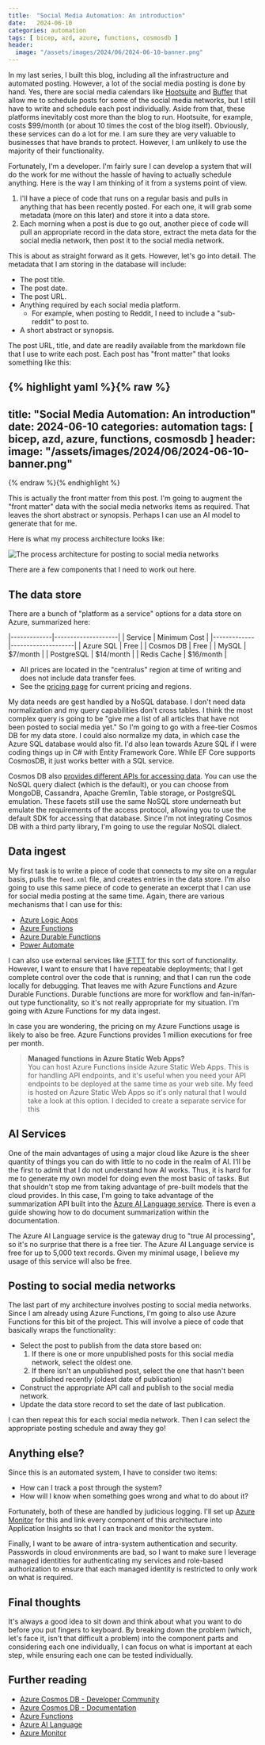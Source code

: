 ```yaml
---
title:  "Social Media Automation: An introduction"
date:   2024-06-10
categories: automation
tags: [ bicep, azd, azure, functions, cosmosdb ]
header:
  image: "/assets/images/2024/06/2024-06-10-banner.png"
---
```


In my last series, I built this blog, including all the infrastructure and automated posting.  However, a lot of the social media posting is done by hand.  Yes, there are social media calendars like [Hootsuite](https://www.hootsuite.com/) and [Buffer](https://buffer.com/) that allow me to schedule posts for some of the social media networks, but I still have to write and schedule each post individually. Aside from that, these platforms inevitably cost more than the blog to run.  Hootsuite, for example, costs $99/month (or about 10 times the cost of the blog itself).  Obviously, these services can do a lot for me.  I am sure they are very valuable to businesses that have brands to protect. However, I am unlikely to use the majority of their functionality.

Fortunately, I'm a developer. I'm fairly sure I can develop a system that will do the work for me without the hassle of having to actually schedule anything.  Here is the way I am thinking of it from a systems point of view.

1. I'll have a piece of code that runs on a regular basis and pulls in anything that has been recently posted.  For each one, it will grab some metadata (more on this later) and store it into a data store.
2. Each morning when a post is due to go out, another piece of code will pull an appropriate record in the data store, extract the meta data for the social media network, then post it to the social media network.

This is about as straight forward as it gets.  However, let's go into detail.  The metadata that I am storing in the database will include:

* The post title.
* The post date.
* The post URL.
* Anything required by each social media platform.
  * For example, when posting to Reddit, I need to include a "sub-reddit" to post to.
* A short abstract or synopsis.

The post URL, title, and date are readily available from the markdown file that I use to write each post. Each post has "front matter" that looks something like this:

{% highlight yaml %}{% raw %}
---
title:  "Social Media Automation: An introduction"
date:   2024-06-10
categories: automation
tags: [ bicep, azd, azure, functions, cosmosdb ]
header:
  image: "/assets/images/2024/06/2024-06-10-banner.png"
---
{% endraw %}{% endhighlight %}

This is actually the front matter from this post. I'm going to augment the "front matter" data with the social media networks items as required.  That leaves the short abstract or synopsis.  Perhaps I can use an AI model to generate that for me.

Here is what my process architecture looks like:

![The process architecture for posting to social media networks](/assets/images/2024/06/2024-06-10-architecture.png)

There are a few components that I need to work out here.

## The data store

There are a bunch of "platform as a service" options for a data store on Azure, summarized here:

|-------------|--------------------|
| Service     | Minimum Cost       |
|-------------|--------------------|
| Azure SQL   | Free               |
| Cosmos DB   | Free               |
| MySQL       | $7/month           |
| PostgreSQL  | $14/month          |
| Redis Cache | $16/month          |

* All prices are located in the "centralus" region at time of writing and does not include data transfer fees.
* See the [pricing page](https://azure.microsoft.com/pricing/) for current pricing and regions.

My data needs are gest handled by a NoSQL database.  I don't need data normalization and my query capabilities don't cross tables.  I think the most complex query is going to be "give me a list of all articles that have not been posted to social media yet."  So I'm going to go with a free-tier Cosmos DB for my data store.  I could also normalize my data, in which case the Azure SQL database would also fit.  I'd also lean towards Azure SQL if I were coding things up in C# with Entity Framework Core.  While EF Core supports CosmosDB, it just works better with a SQL service.

Cosmos DB also [provides different APIs for accessing data](https://learn.microsoft.com/azure/cosmos-db/choose-api). You can use the NoSQL query dialect (which is the default), or you can choose from MongoDB, Cassandra, Apache Gremlin, Table storage, or PostgreSQL emulation.  These facets still use the same NoSQL store underneath but emulate the requirements of the access protocol, allowing you to use the default SDK for accessing that database.  Since I'm not integrating Cosmos DB with a third party library, I'm going to use the regular NoSQL dialect.

## Data ingest

My first task is to write a piece of code that connects to my site on a regular basis, pulls the `feed.xml` file, and creates entries in the data store.  I'm also going to use this same piece of code to generate an excerpt that I can use for social media posting at the same time.  Again, there are various mechanisms that I can use for this:

* [Azure Logic Apps](https://learn.microsoft.com/azure/logic-apps/logic-apps-overview)
* [Azure Functions](https://learn.microsoft.com/azure/azure-functions/)
* [Azure Durable Functions](https://learn.microsoft.com/azure/azure-functions/durable/)
* [Power Automate](https://make.powerautomate.com/)

I can also use external services like [IFTTT](https://ifttt.com/) for this sort of functionality.  However, I want to ensure that I have repeatable deployments; that I get complete control over the code that is running; and that I can run the code locally for debugging.  That leaves me with Azure Functions and Azure Durable Functions.  Durable functions are more for workflow and fan-in/fan-out type functionality, so it's not really appropriate for my situation.  I'm going with Azure Functions for my data ingest.

In case you are wondering, the pricing on my Azure Functions usage is likely to also be free.  Azure Functions provides 1 million executions for free per month.

> **Managed functions in Azure Static Web Apps?**<br/>
> You can host Azure Functions inside Azure Static Web Apps.  This is for handling API endpoints, and it's useful when you need your API endpoints to be deployed at the same time as your web site.  My feed is hosted on Azure Static Web Apps so it's only natural that I would take a look at this option.  I decided to create a separate service for this

## AI Services

One of the main advantages of using a major cloud like Azure is the sheer quantity of things you can do with little to no code in the realm of AI.  I'll be the first to admit that I do not understand how AI works.  Thus, it is hard for me to generate my own model for doing even the most basic of tasks.  But that shouldn't stop me from taking advantage of pre-built models that the cloud provides.  In this case, I'm going to take advantage of the summarization API built into the [Azure AI Language service](https://learn.microsoft.com/azure/ai-services/language-service/overview).  There is even a guide showing how to do document summarization within the documentation.

The Azure AI Language service is the gateway drug to "true AI processing", so it's no surprise that there is a free tier.  The Azure AI Language service is free for up to 5,000 text records.  Given my minimal usage, I believe my usage of this service will also be free.

## Posting to social media networks

The last part of my architecture involves posting to social media networks.  Since I am already using Azure Functions, I'm going to also use Azure Functions for this bit of the project.  This will involve a piece of code that basically wraps the functionality:

* Select the post to publish from the data store based on:
    1. If there is one or more unpublished posts for this social media network, select the oldest one.
    2. If there isn't an unpublished post, select the one that hasn't been published recently (oldest date of publication)
* Construct the appropriate API call and publish to the social media network.
* Update the data store record to set the date of last publication.

I can then repeat this for each social media network.  Then I can select the appropriate posting schedule and away they go!

## Anything else?

Since this is an automated system, I have to consider two items:

* How can I track a post through the system?
* How will I know when something goes wrong and what to do about it?

Fortunately, both of these are handled by judicious logging.  I'll set up [Azure Monitor](https://learn.microsoft.com/azure/azure-monitor/) for this and link every component of this architecture into Application Insights so that I can track and monitor the system.

Finally, I want to be aware of intra-system authentication and security.  Passwords in cloud environments are bad, so I want to make sure I leverage managed identities for authenticating my services and role-based authorization to ensure that each managed identity is restricted to only work on what is required.

## Final thoughts

It's always a good idea to sit down and think about what you want to do before you put fingers to keyboard.  By breaking down the problem (which, let's face it, isn't that difficult a problem) into the component parts and considering each one individually, I can focus on what is important at each step, while ensuring each one can be tested individually.

## Further reading

* [Azure Cosmos DB - Developer Community](https://developer.azurecosmosdb.com/community)
* [Azure Cosmos DB - Documentation](https://learn.microsoft.com/azure/cosmos-db/)
* [Azure Functions](https://learn.microsoft.com/azure/azure-functions/)
* [Azure AI Language](https://learn.microsoft.com/azure/ai-services/language-service/overview)
* [Azure Monitor](https://learn.microsoft.com/azure/azure-monitor/)
